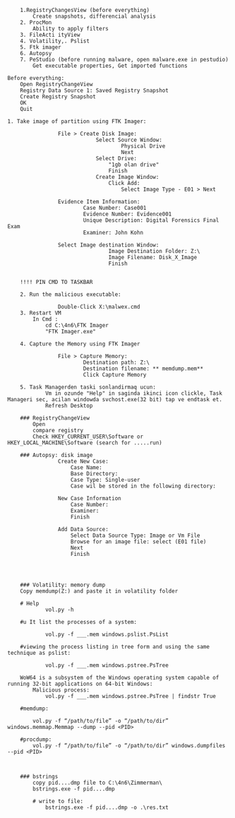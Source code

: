 	
		1.RegistryChangesView (before everything)
			Create snapshots, differencial analysis
		2. ProcMon
			Ability to apply filters
		3. FileActi ityView
		4. Volatility,. Pslist
		5. Ftk imager
		6. Autopsy
		7. PeStudio (before running malware, open malware.exe in pestudio)
			Get executable properties, Get imported functions
	
	Before everything:
		Open RegistryChangeView
		Registry Data Source 1: Saved Registry Snapshot
		Create Registry Snapshot
		OK
		Quit

	1. Take image of partition using FTK Imager:

					File > Create Disk Image:
								Select Source Window:
										Physical Drive
										Next
								Select Drive:
									"1gb olan drive" 
									Finish
								Create Image Window:
									Click Add:
										Select Image Type - E01 > Next

					Evidence Item Information:
							Case Number: Case001
							Evidence Number: Evidence001
							Unique Description: Digital Forensics Final Exam
							Examiner: John Kohn

					Select Image destination Window:
									Image Destination Folder: Z:\
									Image Filename: Disk_X_Image
									Finish
			

		!!!! PIN CMD TO TASKBAR
		
		2. Run the malicious executable:

					Double-Click X:\malwex.cmd
		3. Restart VM
			In Cmd :
				cd C:\4n6\FTK Imager 
				"FTK Imager.exe"
				
		4. Capture the Memory using FTK Imager

					File > Capture Memory:
							Destination path: Z:\
							Destination filename: ** memdump.mem**
							Click Capture Memory
							
		5. Task Managerden taski sonlandirmaq ucun:
				Vm in ozunde "Help" in saginda ikinci icon clickle, Task Manageri sec, acilan windowda svchost.exe(32 bit) tap ve endtask et.
				Refresh Desktop
				
		### RegistryChangeView
			Open 
			compare registry
			Check HKEY_CURRENT_USER\Software or HKEY_LOCAL_MACHINE\Software (search for .....run)
				
		### Autopsy: disk image
					Create New Case:
						Case Name:
						Base Directory:
						Case Type: Single-user
						Case wil be stored in the following directory:

					New Case Information
						Case Number:
						Examiner:
						Finish

					Add Data Source:
						Select Data Source Type: Image or Vm File
						Browse for an image file: select (E01 file)
						Next
						Finish




		### Volatility: memory dump
		Copy memdump(Z:) and paste it in volatility folder
		
		# Help
				vol.py -h

		#u It list the processes of a system:

				vol.py -f ___.mem windows.pslist.PsList

		#viewing the process listing in tree form and using the same technique as pslist:

				vol.py -f ___.mem windows.pstree.PsTree
	
		WoW64 is a subsystem of the Windows operating system capable of running 32-bit applications on 64-bit Windows:
			Malicious process:
				vol.py -f ___.mem windows.pstree.PsTree | findstr True
		
		#memdump:

			vol.py -f “/path/to/file” -o “/path/to/dir” windows.memmap.Memmap ‑‑dump ‑‑pid <PID>

		#procdump:
			vol.py -f “/path/to/file” -o “/path/to/dir” windows.dumpfiles ‑‑pid <PID>
		
		
		
		### bstrings
			copy pid....dmp file to C:\4n6\Zimmerman\
			bstrings.exe -f pid....dmp
			
			# write to file:
				bstrings.exe -f pid....dmp -o .\res.txt
		

